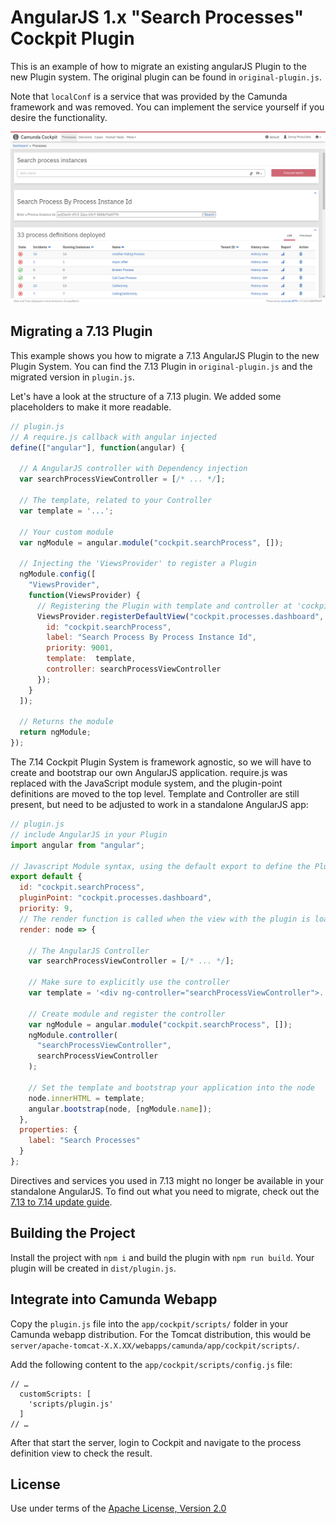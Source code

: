 AngularJS 1.x "Search Processes" Cockpit Plugin
===============================================

This is an example of how to migrate an existing angularJS Plugin to the new Plugin system. The original plugin can be found in `original-plugin.js`.

Note that `localConf` is a service that was provided by the Camunda framework and was removed. You can implement the service yourself if you desire the functionality.

![Screenshot](screenshot.png)

Migrating a 7.13 Plugin
-----------------------

This example shows you how to migrate a 7.13 AngularJS Plugin to the new Plugin System. You can find the 7.13 Plugin in `original-plugin.js` and the migrated version in `plugin.js`.

Let's have a look at the structure of a 7.13 plugin. We added some placeholders to make it more readable.
```javascript
// plugin.js
// A require.js callback with angular injected
define(["angular"], function(angular) {

  // A AngularJS controller with Dependency injection
  var searchProcessViewController = [/* ... */];

  // The template, related to your Controller
  var template = '...';

  // Your custom module
  var ngModule = angular.module("cockpit.searchProcess", []);

  // Injecting the 'ViewsProvider' to register a Plugin
  ngModule.config([
    "ViewsProvider",
    function(ViewsProvider) {
      // Registering the Plugin with template and controller at 'cockpit.processes.dashboard', adding labels and priority
      ViewsProvider.registerDefaultView("cockpit.processes.dashboard", {
        id: "cockpit.searchProcess",
        label: "Search Process By Process Instance Id",
        priority: 9001,
        template:  template,
        controller: searchProcessViewController
      });
    }
  ]);

  // Returns the module
  return ngModule;
});

```

The 7.14 Cockpit Plugin System is framework agnostic, so we will have to create and bootstrap our own AngularJS application. require.js was replaced with the JavaScript module system, and the plugin-point definitions are moved to the top level. Template and Controller are still present, but need to be adjusted to work in a standalone AngularJS app: 
```javascript
// plugin.js
// include AngularJS in your Plugin
import angular from "angular";

// Javascript Module syntax, using the default export to define the Plugin details
export default {
  id: "cockpit.searchProcess",
  pluginPoint: "cockpit.processes.dashboard",
  priority: 9,
  // The render function is called when the view with the plugin is loaded
  render: node => {

    // The AngularJS Controller 
    var searchProcessViewController = [/* ... */];

    // Make sure to explicitly use the controller
    var template = '<div ng-controller="searchProcessViewController">...</div>';

    // Create module and register the controller
    var ngModule = angular.module("cockpit.searchProcess", []);
    ngModule.controller(
      "searchProcessViewController",
      searchProcessViewController
    );

    // Set the template and bootstrap your application into the node
    node.innerHTML = template;
    angular.bootstrap(node, [ngModule.name]);
  },
  properties: {
    label: "Search Processes"
  }
};
```

Directives and services you used in 7.13 might no longer be available in your standalone AngularJS. To find out what you need to migrate, check out the [7.13 to 7.14 update guide](https://docs.camunda.org/manual/7.14/update/minor/713-to-714/).


Building the Project
--------------------

Install the project with `npm i` and build the plugin with `npm run build`. Your plugin will be created in `dist/plugin.js`.

Integrate into Camunda Webapp
-----------------------------

Copy the `plugin.js` file into the `app/cockpit/scripts/` folder in your Camunda webapp distribution.
For the Tomcat distribution, this would be `server/apache-tomcat-X.X.XX/webapps/camunda/app/cockpit/scripts/`.

Add the following content to the `app/cockpit/scripts/config.js` file:

```
// …
  customScripts: [
    'scripts/plugin.js'
  ]
// …
```
After that start the server, login to Cockpit and navigate to the process definition view to check the result.

License
-------

Use under terms of the [Apache License, Version 2.0](http://www.apache.org/licenses/LICENSE-2.0)
